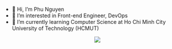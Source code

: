 - 👋 Hi, I’m Phu Nguyen
- 👀 I’m interested in Front-end Engineer, DevOps
- 🌱 I’m currently learning Computer Science at Ho Chi Minh City University of Technology (HCMUT)
<div align=center>
  <img src="https://github-readme-stats.vercel.app/api?username=ngyngcphu&show_icons=true&count_private=true" />
 </div>



